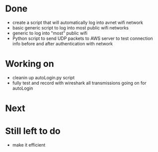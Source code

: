 # Done
- create a script that will automatically log into avnet wifi network
- basic generic script to log into most public wifi networks
- generic to log into "most" public wifi
- Python script to send UDP packets to AWS server to test connection info before and after authentication with network

# Working on
- cleanin up autoLogin.py script
- fully test and record with wireshark all transmissions going on for autoLogin

# Next


# Still left to do
- make it efficient
